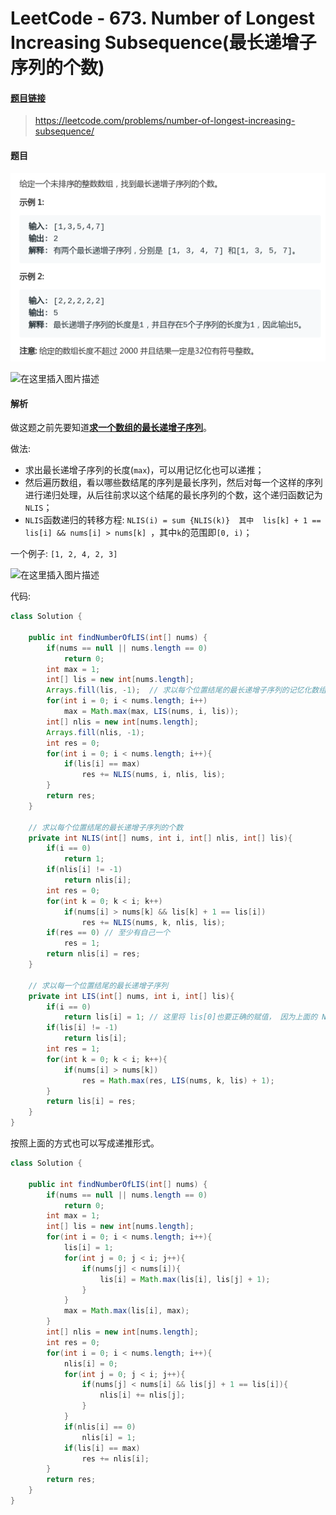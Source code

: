 # LeetCode - 673. Number of Longest Increasing Subsequence(最长递增子序列的个数)

#### [题目链接](https://leetcode.com/problems/number-of-longest-increasing-subsequence/)

> https://leetcode.com/problems/number-of-longest-increasing-subsequence/

#### 题目

![1555036709602](assets/1555036709602.png)

![在这里插入图片描述](images/673_t.png)


#### 解析
做这题之前先要知道[**求一个数组的最长递增子序列**](https://github.com/ZXZxin/ZXBlog/blob/master/%E5%88%B7%E9%A2%98/LeetCode/DP/LeetCode%20-%20354.%20Russian%20Doll%20Envelopes%E5%8F%8A%E6%9C%80%E9%95%BF%E4%B8%8A%E5%8D%87%E5%AD%90%E5%BA%8F%E5%88%97%E9%97%AE%E9%A2%98%E6%80%BB%E7%BB%93.md)。

做法: 

* 求出最长递增子序列的长度(`max`)，可以用记忆化也可以递推；
* 然后遍历数组，看以哪些数结尾的序列是最长序列，然后对每一个这样的序列进行递归处理，从后往前求以这个结尾的最长序列的个数，这个递归函数记为`NLIS`；
* `NLIS`函数递归的转移方程: `NLIS(i) = sum {NLIS(k)}  其中  lis[k] + 1 == lis[i] && nums[i] > nums[k] `，其中`k`的范围即`[0, i)`；

一个例子: `[1, 2, 4, 2, 3]`

![在这里插入图片描述](images/673_s.png)

代码:

```java
class Solution {
    
    public int findNumberOfLIS(int[] nums) {
        if(nums == null || nums.length == 0)
            return 0;
        int max = 1;
        int[] lis = new int[nums.length];
        Arrays.fill(lis, -1);  // 求以每个位置结尾的最长递增子序列的记忆化数组
        for(int i = 0; i < nums.length; i++)
            max = Math.max(max, LIS(nums, i, lis));
        int[] nlis = new int[nums.length];
        Arrays.fill(nlis, -1);
        int res = 0;
        for(int i = 0; i < nums.length; i++){
            if(lis[i] == max)
                res += NLIS(nums, i, nlis, lis);
        }
        return res;
    }
    
    // 求以每个位置结尾的最长递增子序列的个数
    private int NLIS(int[] nums, int i, int[] nlis, int[] lis){
        if(i == 0)
            return 1;
        if(nlis[i] != -1)
            return nlis[i];
        int res = 0;
        for(int k = 0; k < i; k++)
            if(nums[i] > nums[k] && lis[k] + 1 == lis[i])
                res += NLIS(nums, k, nlis, lis);
        if(res == 0) // 至少有自己一个
            res = 1; 
        return nlis[i] = res;
    }
    
    // 求以每一个位置结尾的最长递增子序列 
    private int LIS(int[] nums, int i, int[] lis){
        if(i == 0)
            return lis[i] = 1; // 这里将 lis[0]也要正确的赋值， 因为上面的 NLIS要用到这个 lis数组
        if(lis[i] != -1)
            return lis[i];  
        int res = 1;
        for(int k = 0; k < i; k++){
            if(nums[i] > nums[k])
                res = Math.max(res, LIS(nums, k, lis) + 1);
        }
        return lis[i] = res;
    } 
}
```

按照上面的方式也可以写成递推形式。

```java
class Solution {
    
    public int findNumberOfLIS(int[] nums) {
        if(nums == null || nums.length == 0)
            return 0;
        int max = 1;
        int[] lis = new int[nums.length];
        for(int i = 0; i < nums.length; i++){
            lis[i] = 1;
            for(int j = 0; j < i; j++){
                if(nums[j] < nums[i]){
                    lis[i] = Math.max(lis[i], lis[j] + 1);
                }
            }
            max = Math.max(lis[i], max);
        }
        int[] nlis = new int[nums.length];
        int res = 0;
        for(int i = 0; i < nums.length; i++){
            nlis[i] = 0;
            for(int j = 0; j < i; j++){
                if(nums[j] < nums[i] && lis[j] + 1 == lis[i]){
                    nlis[i] += nlis[j]; 
                }
            }
            if(nlis[i] == 0)
                nlis[i] = 1;
            if(lis[i] == max)
                res += nlis[i];
        }        
        return res;
    }
}
```

